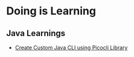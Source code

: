 # Doing is Learning

## Java Learnings

* [Create Custom Java CLI using Picocli Library](./Java%20-%20Custom%20CLI%20-%20Picocli%20-%20Todo%20Application)
